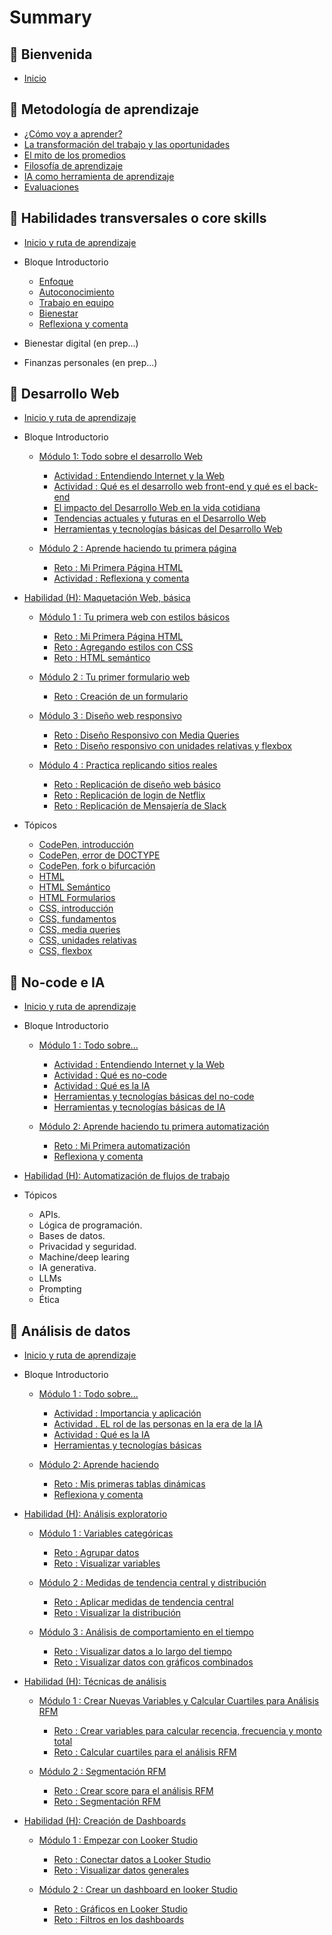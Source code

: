 # Summary

## 💜 Bienvenida

* [Inicio](README.md)

## 📑 Metodología de aprendizaje

* [¿Cómo voy a aprender?](curriculum_model/lea_model_01_overview.md)
* [La transformación del trabajo y las oportunidades](curriculum_model/lea_model_02_work.md)
* [El mito de los promedios](curriculum_model/lea_model_03_average.md)
* [Filosofía de aprendizaje](curriculum_model/lea_model_04_philosophy.md)
* [IA como herramienta de aprendizaje](curriculum_model/lea_model_05_ai.md)
* [Evaluaciones](curriculum_model/lea_model_06_assessment.md)

## 🌈 Habilidades transversales o core skills

* [Inicio y ruta de aprendizaje](curriculum_lif/lea_lif_overview.md)

* Bloque Introductorio
  
  * [Enfoque](curriculum_lif/lea_lif_enfoque.md)
  * [Autoconocimiento](curriculum_lif/self_awareness/lea_lif_selfawareness.md)
  * [Trabajo en equipo](curriculum_lif/teamwork/lea_lif_teamwork.md)    
  * [Bienestar](curriculum_lif/wellbeign/lea_lif_wellbeign_intro.md)
  * [Reflexiona y comenta](curriculum_lif/lea_lif_overview_closing.md)

* Bienestar digital (en prep...)

* Finanzas personales (en prep...)

## 💙 Desarrollo Web

* [Inicio y ruta de aprendizaje](curriculum_dev/lea_dev_overview.md)

* Bloque Introductorio
  
  * [Módulo 1: Todo sobre el desarrollo Web](curriculum_dev/activities/00_01_00_all_about.md)
    
    * [Actividad : Entendiendo Internet y la Web](curriculum_dev/activities/00_01_01_internet_web.md)
    * [Actividad : Qué es el desarrollo web front-end y qué es el back-end](curriculum_dev/activities/00_01_02_web_dev.md)
    * [El impacto del Desarrollo Web en la vida cotidiana](curriculum_dev/activities/00_01_03_dev_life.md)
    * [Tendencias actuales y futuras en el Desarrollo Web](curriculum_dev/activities/00_01_04_dev_trends.md)
    * [Herramientas y tecnologías básicas del Desarrollo Web](curriculum_dev/activities/00_01_05_dev_tools.md)
  
  * [Módulo 2 : Aprende haciendo tu primera página](curriculum_dev/activities/00_02_00_practice.md)
    
    * [Reto : Mi Primera Página HTML](curriculum_dev/activities/00_02_01_myfirst.md)
    * [Actividad : Reflexiona y comenta](curriculum_dev/activities/00_02_02_close.md)

* [Habilidad (H): Maquetación Web, básica](curriculum_dev/activities/01_00_00_overview.md)
  
  * [Módulo 1 : Tu primera web con estilos básicos](curriculum_dev/activities/01_01_00_modulo_myFirstWeb.md)
    
    * [Reto : Mi Primera Página HTML](curriculum_dev/activities/01_01_01_project_myFirstWeb.md)
    * [Reto : Agregando estilos con CSS](curriculum_dev/activities/01_01_02_project_add_CSS.md)
    * [Reto : HTML semántico](curriculum_dev/activities/01_01_03_project_semantic_HTML.md)
  
  * [Módulo 2 : Tu primer formulario web](curriculum_dev/activities/01_02_00_modulo_form.md)
    
    * [Reto : Creación de un formulario](curriculum_dev/activities/01_02_01_project_formulario.md)
  
  * [Módulo 3 : Diseño web responsivo](curriculum_dev/activities/01_03_00_modulo_responsive.md)
    
    * [Reto : Diseño Responsivo con Media Queries](curriculum_dev/activities/01_03_01_project_responsive_mediaqueries.md)
    * [Reto : Diseño responsivo con unidades relativas y flexbox](curriculum_dev/activities/01_03_02_project_responsive_flexbox.md)
  
  * [Módulo 4 : Practica replicando sitios reales](curriculum_dev/activities/01_04_00_modulo_replications.md)
    
    * [Reto : Replicación de diseño web básico](curriculum_dev/activities/01_04_01_project_replications_basic.md)
    * [Reto : Replicación de login de Netflix](curriculum_dev/activities/01_04_02_project_replications_netflix.md)
    * [Reto : Replicación de Mensajería de Slack](curriculum_dev/activities/01_04_03_project_replications_slack.md)

* Tópicos
  
  * [CodePen, introducción](curriculum_dev/topics/editors_codepen.md)
  * [CodePen, error de DOCTYPE](curriculum_dev/topics/editors_codepen_doctype.md)
  * [CodePen, fork o bifurcación](curriculum_dev/topics/editors_codepen_fork.md)
  * [HTML](curriculum_dev/topics/html.md)
  * [HTML Semántico](curriculum_dev/topics/html_semantic.md)
  * [HTML Formularios](curriculum_dev/topics/html_forms.md)
  * [CSS, introducción](curriculum_dev/topics/css_intro.md)
  * [CSS, fundamentos](curriculum_dev/topics/css_fundamentos.md)
  * [CSS, media queries](curriculum_dev/topics/css_media_queries.md)
  * [CSS, unidades relativas](curriculum_dev/topics/css_relative_units.md)
  * [CSS, flexbox](curriculum_dev/topics/css_flexbox.md)

## 💚 No-code e IA

* [Inicio y ruta de aprendizaje](curriculum_noc/lea_noc_overview.md)

* Bloque Introductorio
  
  * [Módulo 1 : Todo sobre...](curriculum_noc/activities/00_01_00_noc_all_about.md)
    
    * [Actividad : Entendiendo Internet y la Web](curriculum_noc/activities/00_01_01_internet_web.md)
    * [Actividad : Qué es no-code](curriculum_noc/activities/00_01_02_noc_activity_que_es.md)
    * [Actividad : Qué es la IA](curriculum_noc/activities/00_01_03_ai_activity_que_es.md)
    * [Herramientas y tecnologías básicas del no-code](curriculum_noc/activities/00_01_04_noc_activity_tools.md)
    * [Herramientas y tecnologías básicas de IA](curriculum_noc/activities/00_01_05_ai_activity_tools.md)
  
  * [Módulo 2: Aprende haciendo tu primera automatización](curriculum_noc/activities/00_02_00_practice.md)
    
    * [Reto : Mi Primera automatización](curriculum_noc/activities/00_02_01_myfirst.md)
    * [Reflexiona y comenta](curriculum_noc/activities/00_02_02_close.md)

* [Habilidad (H): Automatización de flujos de trabajo]()

* Tópicos
  
  * APIs.
  * Lógica de programación.
  * Bases de datos.
  * Privacidad y seguridad.
  * Machine/deep learing
  * IA generativa.
  * LLMs
  * Prompting
  * Ética

## 🧡 Análisis de datos

* [Inicio y ruta de aprendizaje](curriculum_dat/lea_dat_overview.md)

* Bloque Introductorio
  
  * [Módulo 1 : Todo sobre...](curriculum_dat/activities/00_01_00_dat_all_about.md)
    
    * [Actividad : Importancia y aplicación](curriculum_dat/activities/00_01_01_dat_activity_que_es.md)
    * [Actividad . EL rol de las personas en la era de la IA](curriculum_dat/activities/00_01_03_dat_activity_ai.md)
    * [Actividad : Qué es la IA](curriculum_dat/activities/00_01_04_dat_activity_ai_que_es.md)
    * [Herramientas y tecnologías básicas](curriculum_dat/activities/00_01_05_dat_read_tools.md)
  
  * [Módulo 2: Aprende haciendo](curriculum_dat/activities/00_02_00_dat_practice.md)
    
    * [Reto : Mis primeras tablas dinámicas](curriculum_dat/activities/00_02_01_dat_myfirst.md)
    * [Reflexiona y comenta](curriculum_dat/activities/00_02_02_dat_close.md)

* [Habilidad (H): Análisis exploratorio](curriculum_dat/activities/01_00_00_dat_overview.md)
  
  * [Módulo 1 : Variables categóricas](curriculum_dat/activities/01_01_00_dat_variablescategoricas.md)
    
    * [Reto : Agrupar datos](curriculum_dat/activities/01_01_01_dat_myfirstanalisis.md)
    * [Reto : Visualizar variables](curriculum_dat/activities/01_01_02_dat_viewanalisis.md)
  
  * [Módulo 2 : Medidas de tendencia central y distribución](curriculum_dat/activities/01_02_00_dat_tendenciacentral.md)
    
    * [Reto : Aplicar medidas de tendencia central](curriculum_dat/activities/01_02_01_dat_medidas.md)
    * [Reto : Visualizar la distribución](curriculum_dat/activities/01_02_02_dat_distribuicion.md)
  
  * [Módulo 3 : Análisis de comportamiento en el tiempo](curriculum_dat/activities/01_03_00_dat_vizulizareneltiempo.md)
    
    * [Reto : Visualizar datos a lo largo del tiempo](curriculum_dat/activities/01_03_01_dat_graficolinea.md)
    * [Reto : Visualizar datos con gráficos combinados](curriculum_dat/activities/01_03_02_dat_graficocombinado.md)

* [Habilidad (H): Técnicas de análisis ](curriculum_dat/activities/02_00_00_dat_overview.md)

  * [Módulo 1 : Crear Nuevas Variables y Calcular Cuartiles para Análisis RFM](curriculum_dat/activities/02_01_00_dat_cuartil.md)
    
    * [Reto : Crear variables para calcular recencia, frecuencia y monto total](curriculum_dat/activities/02_01_01_dat_newvariables.md)
    * [Reto : Calcular cuartiles para el análisis RFM](curriculum_dat/activities/02_01_02_dat_calccuartil.md)
  
  * [Módulo 2 : Segmentación RFM](curriculum_dat/activities/02_02_00_dat_segmentacion.md)
    
    * [Reto : Crear score para el análisis RFM](curriculum_dat/activities/02_02_01_dat_score.md)
    * [Reto : Segmentación RFM](curriculum_dat/activities/02_02_02_dat_segmentacionrfm.md)
   
* [Habilidad (H): Creación de Dashboards ](curriculum_dat/activities/03_00_00_dat_overview.md)

  * [Módulo 1 : Empezar con Looker Studio](curriculum_dat/activities/02_01_00_dat_cuartil.md)
    
    * [Reto : Conectar datos a Looker Studio](curriculum_dat/activities/03_01_01_dat_subirdatos.md)
    * [Reto : Visualizar datos generales](curriculum_dat/activities/03_01_02_dat_scorecards.md)
  
  * [Módulo 2 : Crear un dashboard en looker Studio](curriculum_dat/activities/03_02_00_dat_dashboard.md)
    
    * [Reto : Gráficos en Looker Studio](curriculum_dat/activities/03_02_01_dat_graficos.md)
    * [Reto : Filtros en los dashboards](curriculum_dat/activities/03_02_02_dat_filtros.md)
